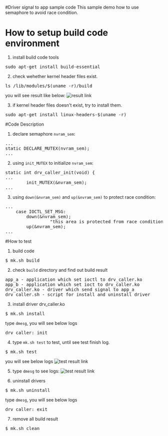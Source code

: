 #Driver signal to app sample code
This sample demo how to use semaphore to avoid race condition.

# How to setup build code environment
1. install build code tools
<pre>
sudo apt-get install build-essential
</pre>
2. check wehether kernel header files exist.
<pre>
ls /lib/modules/$(uname -r)/build
</pre>
you will see result like below:
![result link](http://139.162.35.49/image/Linux-Programming/small_template_20160414.png)

3. if kernel header files doesn't exist, try to install them.
<pre>
sudo apt-get install linux-headers-$(uname -r)
</pre>

#Code Description
1. declare semaphore `nvram_sem`:
<pre>
...
static DECLARE_MUTEX(nvram_sem);
...
</pre>

2. using `init_MUTEX` to initialize `nvram_sem`:
<pre>
static int drv_caller_init(void) {
...
        init_MUTEX(&nvram_sem);
...
</pre>

3. using `down(&nvram_sem)` and `up(&nvram_sem)` to protect race condition:
<pre>
...
	case IOCTL_SET_MSG:
		down(&nvram_sem);
                 "this area is protected from race condition"
        up(&nvram_sem);
...
</pre>

#How to test
1. build code
<pre>$ mk.sh build</pre>
2. check `build` directory and find out build result 
<pre>
app_a - application which set ioctl to drv_caller.ko
app_b - application which set ioct to drv_caller.ko
drv_caller.ko - driver which send signal to app_a
drv_caller.sh - script for install and uninstall driver
</pre>
3. install driver drv_caller.ko
<pre>
$ mk.sh install
</pre>
type `dmesg`, you will see below logs
<pre>
drv_caller: init
</pre>

4. type `mk.sh test` to test, until see test finish log.
<pre>$ mk.sh test </pre>
you will see below logs
![test result link](http://139.162.35.49/image/Linux-Programming/driver_semaphore_1.png)

5. type `dmesg` to see logs:
![test result link](http://139.162.35.49/image/Linux-Programming/driver_semaphore_20160419.png) 

6. uninstall drivers
<pre>
$ mk.sh uninstall
</pre>
type `dmesg`, you will see below logs
<pre>
drv_caller: exit
</pre>

7. remove all build result
<pre>
$ mk.sh clean
</pre>



